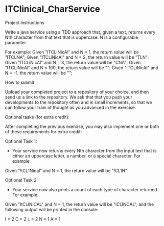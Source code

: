 # ITClinical_CharService
Project instructions

Write a java service using a TDD approach that, given a text, returns every Nth character from that text that is uppercase. N is a configurable parameter.

For example:
Given "ITCLiNicAl" and N = 1, the return value will be "ITCLNA";
Given "ITCLiNicAl" and N = 2, the return value will be "TLN";
Given "ITCLiNicAl" and N = 3, the return value will be "CNA";
Given "ITCLiNicAl" and N = 100, the return value will be "";
Given "ITCLiNicAl" and N = -1, the return value will be ""; 


How to submit

Upload your completed project to a repository of your choice, and then send us a link to the repository. We ask that that you push your developments to the repository often and in small increments, so that we can follow your train of thought as you advanced in the exercise.





Optional tasks (for extra credit):

After completing the previous exercise, you may also implement one or both of these requirements for extra credit:


Optional Task 1:
 - Your service now returns every Nth character from the input text that is either an uppercase letter, a number, or a special character. For example:
 
 Given "!tCL1Nical" and N = 1, the return value will be "!CL1N"
 

Optional Task 2:
 - Your service now also prints a count of each type of character returned. For example:
 
 Given "ItCLINiCAL" and N = 1, the return value will be "ICLINCAL", and the following output will be printed in the console:
 
 I = 2
 C = 2
 L = 2
 N = 1
 A = 1
 
 


